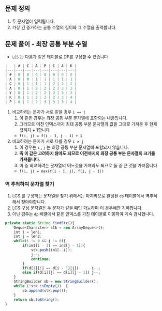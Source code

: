 ## 문제 정의

1. 두 문자열이 입력됩니다.
2. 가장 긴 증가하는 공통 수열의 길이와 그 수열을 출력합니다.

## 문제 풀이 - 최장 공통 부분 수열

- `LCS` 는 다음과 같은 테이블로 DP를 구성할 수 있습니다

```jsx
|   | # | C | A | P | C | A | K |
|---|---|---|---|---|---|---|---|
| # | 0 | 0 | 0 | 0 | 0 | 0 | 0 |
| A | 0 | 0 | 1 | 1 | 1 | 1 | 1 |
| C | 0 | 1 | 1 | 1 | 2 | 2 | 2 |
| A | 0 | 1 | 2 | 2 | 2 | 3 | 3 |
| Y | 0 | 1 | 2 | 2 | 2 | 3 | 3 |
| K | 0 | 1 | 2 | 2 | 2 | 3 | 4 |
| P | 0 | 1 | 2 | 3 | 3 | 3 | 4 |
```

1. 비교하려는 문자가 서로 같을 경우 `i == j`
    1. 이 같은 경우는 최장 공통 부분 문자열에 포함되는 내용입니다.
    2. 그러므로 이전 인덱스까지 최대 공통 부분 문자열의 값을 그대로 가져온 후 현재 값까지 + 1합니다
    - `f(i, j) = f(i - 1, j - 1) + 1`
2. 비교하려는 문자가 서로 다를 경우 `i ≠ j`
    1. 이 경우는 `i` , `j` 는 최장 공통 부분 문자열에 포함되지 않습니다.
    2. **즉 이 값은 고려하지 않아도 되므로 이전까지의 최장 공통 부분 문자열의 크기를 가져옵니다.**
    3. 이 중 비교하려는 문자열의 어느것을 가져와도 되므로 둘 중 큰 것을 가져옵니다
    - `f(i, j) = max(f(i - 1, j), f(i, j - 1))`

### 역 추적하여 문자열 찾기

1. LCS 를 구성하는 문자열을 찾기 위해서는 마지막으로 완성된 `dp` 테이블에서 역추적해서 찾아야합니다.
2. LCS 구성 문자열은 두 문자가 같을 때만 가능하며 이 경우에만 기록합니다.
3. 아닌 경우는 `dp` 배열에서 같은 인덱스를 가진 테이블로 이동하여 계속 검사합니다.

```jsx
private static String findStr(){
	Deque<Character> stk = new ArrayDeque<>();
	int i = len1;
	int j = len2;
	while(i != 0 && j != 0){
		if(in1[i - 1] == in2[j - 1]){
			stk.push(in1[--i]);
			j--;
			continue;
		}
		if(d[i][j] == d[i - 1][j])      i--;
		else if(d[i][j] == d[i][j - 1]) j--;
	}
	StringBuilder sb = new StringBuilder();
	while (!stk.isEmpty())  {
		sb.append(stk.pop());
	}
	return sb.toString();
}
```
